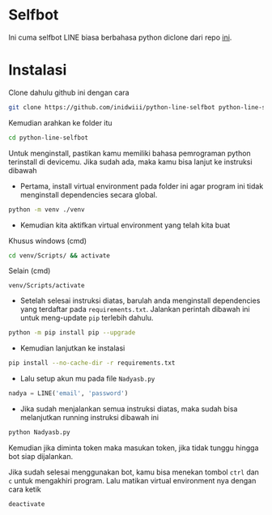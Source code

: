 # Selfbot

Ini cuma selfbot LINE biasa berbahasa python diclone dari repo [ini](https://github.com/Nadyatjia/BotLinePython3).

# Instalasi

Clone dahulu github ini dengan cara

```bash
git clone https://github.com/inidwiii/python-line-selfbot python-line-selfbot
```

Kemudian arahkan ke folder itu

```bash
cd python-line-selfbot
```

Untuk menginstall, pastikan kamu memiliki bahasa pemrograman python terinstall di devicemu.
Jika sudah ada, maka kamu bisa lanjut ke instruksi dibawah

- Pertama, install virtual environment pada folder ini agar program ini tidak menginstall dependencies
secara global.

```bash
python -m venv ./venv
```

- Kemudian kita aktifkan virtual environment yang telah kita buat

Khusus windows (cmd)

```bash 
cd venv/Scripts/ && activate
```

Selain (cmd)

```
venv/Scripts/activate
```

- Setelah selesai instruksi diatas, barulah anda menginstall dependencies yang terdaftar pada `requirements.txt`. Jalankan perintah dibawah ini untuk meng-update `pip` terlebih dahulu.

```bash
python -m pip install pip --upgrade
```

- Kemudian lanjutkan ke instalasi

```bash
pip install --no-cache-dir -r requirements.txt
```

- Lalu setup akun mu pada file `Nadyasb.py`

```python
nadya = LINE('email', 'password')
```

- Jika sudah menjalankan semua instruksi diatas, maka sudah bisa melanjutkan running instruksi dibawah ini

```bash
python Nadyasb.py
```

Kemudian jika diminta token maka masukan token, jika tidak tunggu hingga bot siap dijalankan.

Jika sudah selesai menggunakan bot, kamu bisa menekan tombol `ctrl` dan `c` untuk mengakhiri program. Lalu matikan virtual environment nya dengan cara ketik

```bash
deactivate
```